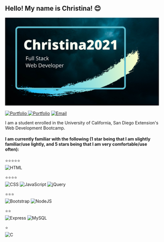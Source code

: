 ## Hello! My name is Christina! 😊

<!--
**Christina2021/Christina2021** is a ✨ _special_ ✨ repository because its `README.md` (this file) appears on your GitHub profile.

Here are some ideas to get you started:

- 🔭 I’m currently working on ...
- 🌱 I’m currently learning ...
- 👯 I’m looking to collaborate on ...
- 🤔 I’m looking for help with ...
- 💬 Ask me about ...
- 📫 How to reach me: ...
- 😄 Pronouns: ...
- ⚡ Fun fact: ...
-->

![My Banner](./images/github-profile-image-1.png)
<p>
    <a href="https://christina2021.github.io/My-Portfolio/"><img src="https://img.shields.io/badge/MyPortfolio-success?style=flat" alt="Portfolio">
    <a href="https://www.linkedin.com/in/christina2021/"><img src="https://img.shields.io/badge/LinkedIn-blue?style=flat&logo=linkedin&labelColor=blue" alt="Portfolio"></a>
    <a href="mailto:codechristina2021@gmail.com?subject=Hello!"><img src="https://img.shields.io/badge/Email-important?style=flat" alt="Email"></a>
</p>

I am a student enrolled in the University of California, San Diego Extension's Web Development Bootcamp.

#### I am currently familiar with the following (1 star being that I am slightly familiar/use lightly, and 5 stars being that I am very comfortable/use often):

⭐⭐⭐⭐⭐<br>
![HTML](https://img.shields.io/badge/html5%20-%23E34F26.svg?&style=for-the-badge&logo=html5&logoColor=white)<br>

⭐⭐⭐⭐<br>
![CSS](https://img.shields.io/badge/css3%20-%231572B6.svg?&style=for-the-badge&logo=css3&logoColor=white) ![JavaScript](https://img.shields.io/badge/javascript%20-%23323330.svg?&style=for-the-badge&logo=javascript&logoColor=%23F7DF1E) ![jQuery](https://img.shields.io/badge/jquery%20-%230769AD.svg?&style=for-the-badge&logo=jquery&logoColor=white)<br>

⭐⭐⭐<br>
![Bootstrap](https://img.shields.io/badge/bootstrap%20-%23563D7C.svg?&style=for-the-badge&logo=bootstrap&logoColor=white) ![NodeJS](https://img.shields.io/badge/node.js%20-%2343853D.svg?&style=for-the-badge&logo=node.js&logoColor=white)<br>

⭐⭐<br>
![Express](https://img.shields.io/badge/Express.js-404D59?style=for-the-badge) ![MySQL](https://img.shields.io/badge/MySQL-00000F?style=for-the-badge&logo=mysql&logoColor=white)<br>

⭐<br>
![C](https://img.shields.io/badge/C-00599C?style=for-the-badge&logo=c&logoColor=white)<br>

	


